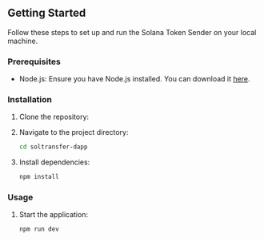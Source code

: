 ## Getting Started

Follow these steps to set up and run the Solana Token Sender on your local machine.

### Prerequisites

- Node.js: Ensure you have Node.js installed. You can download it [here](https://nodejs.org/).

### Installation

1. Clone the repository:


2. Navigate to the project directory:

   ```bash
   cd soltransfer-dapp
   ```

3. Install dependencies:

   ```bash
   npm install
   ```

### Usage

1. Start the application:

   ```bash
   npm run dev
   ```

